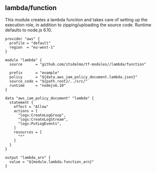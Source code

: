 ## lambda/function

This module creates a lambda function and takes care of setting up the 
execution role, in addition to zipping/uploading the source code. 
Runtime defaults to node.js 6.10.

```hcl
provider "aws" {
  profile = "default"
  region  = "eu-west-1"
}

module "lambda" {
  source      = "github.com/itsdalmo/tf-modules//lambda/function"

  prefix      = "example"
  policy      = "${data.aws_iam_policy_document.lambda.json}"
  source_code = "${path.root}/../src/"
  runtime     = "nodejs6.10"
}

data "aws_iam_policy_document" "lambda" {
  statement {
    effect = "Allow"
    actions = [
      "logs:CreateLogGroup",
      "logs:CreateLogStream",
      "logs:PutLogEvents",
    ]
    resources = [
      "*"
    ]
  }
}

output "lambda_arn" {
  value = "${module.lambda.function_arn}"
}
```
